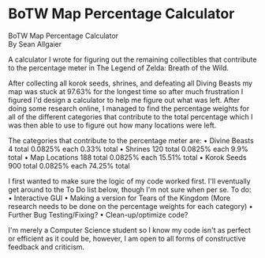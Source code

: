 # BoTW Map Percentage Calculator
BoTW Map Percentage Calculator  
By Sean Allgaier

A calculator I wrote for figuring out the remaining collectibles that contribute to the percentage meter in The Legend of Zelda: Breath of the Wild.

After collecting all korok seeds, shrines, and defeating all Diving Beasts my map was stuck at 97.63% for the longest time so after much frustration I figured I'd design a calculator to help me figure out what was left. After doing some research online, I managed to find the percentage weights for all of the different categories that contribute to the total percentage which I was then able to use to figure out how many locations were left.  

The categories that contribute to the percentage meter are:
• Divine Beasts  	4 total	  		0.0825% each 	 	0.33% total
• Shrines			120 total		0.0825% each		9.9% total
• Map Locations		188 total		0.0825% each		15.51% total
• Korok Seeds		900 total		0.0825% each		74.25% total










I first wanted to make sure the logic of my code worked first. I'll eventually get around to the To Do list below, though I'm not sure when per se.
To do:
• Interactive GUI
• Making a version for Tears of the Kingdom (More research needs to be done on the percentage weights for each category)
• Further Bug Testing/Fixing?
• Clean-up/optimize code?



I'm merely a Computer Science student so I know my code isn't as perfect or efficient as it could be, however, I am open to all forms of constructive feedback and criticism.
